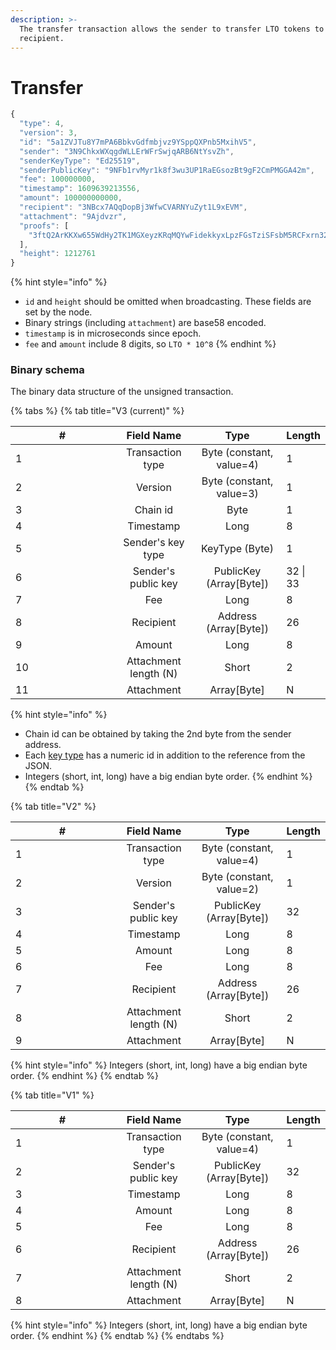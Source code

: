```yaml
---
description: >-
  The transfer transaction allows the sender to transfer LTO tokens to the
  recipient.
---
```


# Transfer

```javascript
{
  "type": 4,
  "version": 3,
  "id": "5a1ZVJTu8Y7mPA6BbkvGdfmbjvz9YSppQXPnb5MxihV5",
  "sender": "3N9ChkxWXqgdWLLErWFrSwjqARB6NtYsvZh",
  "senderKeyType": "Ed25519",
  "senderPublicKey": "9NFb1rvMyr1k8f3wu3UP1RaEGsozBt9gF2CmPMGGA42m",
  "fee": 100000000,
  "timestamp": 1609639213556,
  "amount": 100000000000,
  "recipient": "3NBcx7AQqDopBj3WfwCVARNYuZyt1L9xEVM",
  "attachment": "9Ajdvzr",
  "proofs": [
    "3ftQ2ArKKXw655WdHy2TK1MGXeyzKRqMQYwFidekkyxLpzFGsTziSFsbM5RCFxrn32EzisMgPWtQVQ4e5UqKUcES"
  ],
  "height": 1212761
}
```

{% hint style="info" %}
* `id` and `height` should be omitted when broadcasting. These fields are set by the node.
* Binary strings (including `attachment`) are base58 encoded.
* `timestamp` is in microseconds since epoch.
* `fee` and `amount` include 8 digits, so `LTO * 10^8`
{% endhint %}

### Binary schema

The binary data structure of the unsigned transaction.

{% tabs %}
{% tab title="V3 (current)" %}
<table><thead><tr><th width="150" data-type="number">#</th><th align="center">Field Name</th><th align="center">Type</th><th>Length</th></tr></thead><tbody><tr><td>1</td><td align="center">Transaction type</td><td align="center">Byte (constant, value=4)</td><td>1</td></tr><tr><td>2</td><td align="center">Version</td><td align="center">Byte (constant, value=3)</td><td>1</td></tr><tr><td>3</td><td align="center">Chain id</td><td align="center">Byte</td><td>1</td></tr><tr><td>4</td><td align="center">Timestamp</td><td align="center">Long</td><td>8</td></tr><tr><td>5</td><td align="center">Sender's key type</td><td align="center">KeyType (Byte)</td><td>1</td></tr><tr><td>6</td><td align="center">Sender's public key</td><td align="center">PublicKey (Array[Byte])</td><td>32 | 33</td></tr><tr><td>7</td><td align="center">Fee</td><td align="center">Long</td><td>8</td></tr><tr><td>8</td><td align="center">Recipient</td><td align="center">Address (Array[Byte])</td><td>26</td></tr><tr><td>9</td><td align="center">Amount</td><td align="center">Long</td><td>8</td></tr><tr><td>10</td><td align="center">Attachment length (N)</td><td align="center">Short</td><td>2</td></tr><tr><td>11</td><td align="center">Attachment</td><td align="center">Array[Byte]</td><td>N</td></tr></tbody></table>

{% hint style="info" %}
* Chain id can be obtained by taking the 2nd byte from the sender address.
* Each [key type](../../accounts/#key-types) has a numeric id in addition to the reference from the JSON.
* Integers (short, int, long) have a big endian byte order.
{% endhint %}
{% endtab %}

{% tab title="V2" %}
<table><thead><tr><th width="150">#</th><th align="center">Field Name</th><th align="center">Type</th><th>Length</th></tr></thead><tbody><tr><td>1</td><td align="center">Transaction type</td><td align="center">Byte (constant, value=4)</td><td>1</td></tr><tr><td>2</td><td align="center">Version</td><td align="center">Byte (constant, value=2)</td><td>1</td></tr><tr><td>3</td><td align="center">Sender's public key</td><td align="center">PublicKey (Array[Byte])</td><td>32</td></tr><tr><td>4</td><td align="center">Timestamp</td><td align="center">Long</td><td>8</td></tr><tr><td>5</td><td align="center">Amount</td><td align="center">Long</td><td>8</td></tr><tr><td>6</td><td align="center">Fee</td><td align="center">Long</td><td>8</td></tr><tr><td>7</td><td align="center">Recipient</td><td align="center">Address (Array[Byte])</td><td>26</td></tr><tr><td>8</td><td align="center">Attachment length (N)</td><td align="center">Short</td><td>2</td></tr><tr><td>9</td><td align="center">Attachment</td><td align="center">Array[Byte]</td><td>N</td></tr></tbody></table>

{% hint style="info" %}
Integers (short, int, long) have a big endian byte order.
{% endhint %}
{% endtab %}

{% tab title="V1" %}
<table><thead><tr><th width="150">#</th><th align="center">Field Name</th><th align="center">Type</th><th>Length</th></tr></thead><tbody><tr><td>1</td><td align="center">Transaction type</td><td align="center">Byte (constant, value=4)</td><td>1</td></tr><tr><td>2</td><td align="center">Sender's public key</td><td align="center">PublicKey (Array[Byte])</td><td>32</td></tr><tr><td>3</td><td align="center">Timestamp</td><td align="center">Long</td><td>8</td></tr><tr><td>4</td><td align="center">Amount</td><td align="center">Long</td><td>8</td></tr><tr><td>5</td><td align="center">Fee</td><td align="center">Long</td><td>8</td></tr><tr><td>6</td><td align="center">Recipient</td><td align="center">Address (Array[Byte])</td><td>26</td></tr><tr><td>7</td><td align="center">Attachment length (N)</td><td align="center">Short</td><td>2</td></tr><tr><td>8</td><td align="center">Attachment</td><td align="center">Array[Byte]</td><td>N</td></tr></tbody></table>

{% hint style="info" %}
Integers (short, int, long) have a big endian byte order.
{% endhint %}
{% endtab %}
{% endtabs %}
